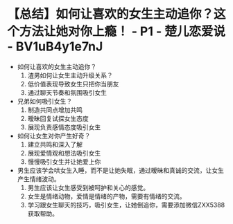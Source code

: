# 【总结】如何让喜欢的女生主动追你？这个方法让她对你上瘾！ - P1 - 楚儿恋爱说 - BV1uB4y1e7nJ

-   如何让喜欢的女生主动追你？
    1.  渣男如何让女生主动升级关系？
    2.  低价值表现导致女生只把你当朋友
    3.  通过聊天节奏和氛围吸引女生
-   兄弟如何吸引女生？
    1.  制造共同点增加共鸣
    2.  暧昧回复试探女生态度
    3.  展现负责感情态度吸引女生
-   如何让女生对你产生好奇？
    1.  建立共鸣和深入了解
    2.  展现爱情观和想法吸引女生
    3.  慢慢吸引女生并让她爱上你
-   男生应该学会哄女生入睡，而不是让她失眠，通过暧昧和真诚的交流，让女生产生情绪波动。
    1.  男生应该让女生感受到被呵护和关心的感觉。
    2.  女生是情绪动物，爱情是情绪的产物，需要有情绪的交流。
    3.  学习跟女生聊天的技巧，吸引女生，让她倒追你，需要添加微信ZXX5388获取帮助。